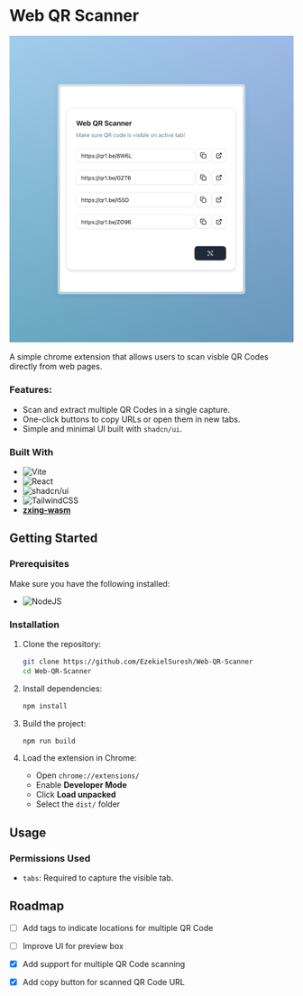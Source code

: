 # Web QR Scanner

![Extension Preview](public/extension_snapshot.jpeg)

A simple chrome extension that allows users to scan visble QR Codes directly from web pages.

### Features:
* Scan and extract multiple QR Codes in a single capture.
* One-click buttons to copy URLs or open them in new tabs.
* Simple and minimal UI built with `shadcn/ui`.

### Built With
* ![Vite](https://img.shields.io/badge/vite-%23646CFF.svg?style=for-the-badge&logo=vite&logoColor=white) 
* ![React](https://img.shields.io/badge/react-%2320232a.svg?style=for-the-badge&logo=react&logoColor=%2361DAFB)
* ![shadcn/ui](https://img.shields.io/badge/shadcn%2Fui-000000?style=for-the-badge&logo=shadcnui&logoColor=white)
* ![TailwindCSS](https://img.shields.io/badge/tailwindcss-%2338B2AC.svg?style=for-the-badge&logo=tailwind-css&logoColor=white)
* [**zxing-wasm**](https://github.com/Sec-ant/zxing-wasm)

## Getting Started

### Prerequisites

Make sure you have the following installed:

* ![NodeJS](https://img.shields.io/badge/node.js-6DA55F?style=for-the-badge&logo=node.js&logoColor=white)

### Installation

1. Clone the repository:
   ```sh
   git clone https://github.com/EzekielSuresh/Web-QR-Scanner
   cd Web-QR-Scanner
   ```

2. Install dependencies:
   ```sh
   npm install
   ```

3. Build the project:
   ```sh
   npm run build
   ```

4. Load the extension in Chrome:
   - Open `chrome://extensions/`
   - Enable **Developer Mode** 
   - Click **Load unpacked**
   - Select the `dist/` folder 

## Usage

### Permissions Used

- `tabs`: Required to capture the visible tab.

## Roadmap

- [ ] Add tags to indicate locations for multiple QR Code
- [ ] Improve UI for preview box
- [X] Add support for multiple QR Code scanning
- [X] Add copy button for scanned QR Code URL




